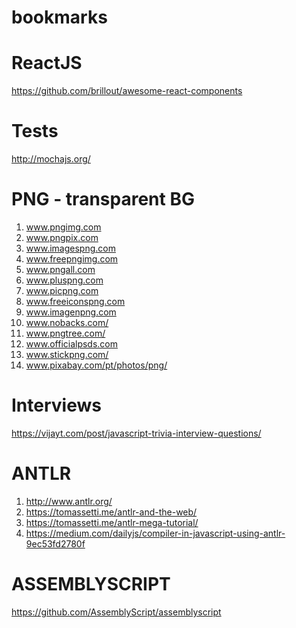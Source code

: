 # bookmarks



# ReactJS

https://github.com/brillout/awesome-react-components

# Tests

http://mochajs.org/

# PNG - transparent BG

01. www.pngimg.com
02. www.pngpix.com
03. www.imagespng.com
04. www.freepngimg.com
05. www.pngall.com
06. www.pluspng.com
07. www.picpng.com
08. www.freeiconspng.com
09. www.imagenpng.com
10. www.nobacks.com/
11. www.pngtree.com/
12. www.officialpsds.com
13. www.stickpng.com/
14. www.pixabay.com/pt/photos/png/

# Interviews

https://vijayt.com/post/javascript-trivia-interview-questions/

# ANTLR

01. http://www.antlr.org/
02. https://tomassetti.me/antlr-and-the-web/
03. https://tomassetti.me/antlr-mega-tutorial/
04. https://medium.com/dailyjs/compiler-in-javascript-using-antlr-9ec53fd2780f

# ASSEMBLYSCRIPT
https://github.com/AssemblyScript/assemblyscript
